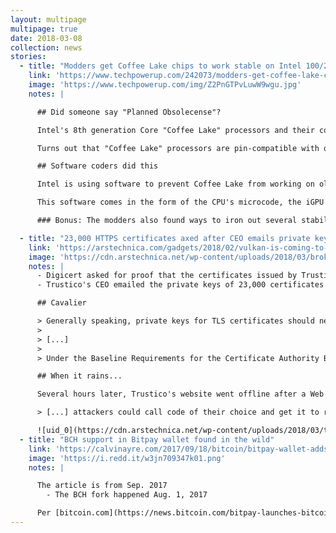 ```yaml
---
layout: multipage
multipage: true
date: 2018-03-08
collection: news
stories:
  - title: "Modders get Coffee Lake chips to work stable on Intel 100/200-series chipsets"
    link: 'https://www.techpowerup.com/242073/modders-get-coffee-lake-chips-to-work-stable-on-intel-100-200-series-chipsets'
    image: 'https://www.techpowerup.com/img/Z2PnGTPvLuwW9wgu.jpg'
    notes: |

      ## Did someone say "Planned Obsolecense"?

      Intel's 8th generation Core "Coffee Lake" processors and their companion 300-series chipsets lacks compatibility with older 200-series and 100-series chipset motherboards, despite sharing an identical LGA1151 socket.

      Turns out that "Coffee Lake" processors are pin-compatible with older LGA1151 motherboards based on 200-series and 100-series chipsets after all, as modders got some of these chips to work on the older platforms.

      ## Software coders did this

      Intel is using software to prevent Coffee Lake from working on older motherboards.

      This software comes in the form of the CPU's microcode, the iGPU's UEFI GOP driver, and certain Management Engine bootstraps on the side of the motherboard BIOS that lets it recognize the new chips.

      ### Bonus: The modders also found ways to iron out several stability and compatibility issues.

  - title: "23,000 HTTPS certificates axed after CEO emails private keys"
    link: 'https://arstechnica.com/gadgets/2018/02/vulkan-is-coming-to-macos-ios-but-no-thanks-to-apple/'
    image: 'https://cdn.arstechnica.net/wp-content/uploads/2018/03/broken-key-800x600.jpg'
    notes: |
      - Digicert asked for proof that the certificates issued by Trustico were compromised
      - Trustico's CEO emailed the private keys of 23,000 certificates to Digicert's Executive VP

      ## Cavalier

      > Generally speaking, private keys for TLS certificates should never be archived by resellers, and, even in the rare cases where such storage is permissible, they should be tightly safeguarded.
      >
      > [...]
      >
      > Under the Baseline Requirements for the Certificate Authority Browser Forum, resellers aren't permitted to archive certificate private keys.

      ## When it rains...

      Several hours later, Trustico's website went offline after a Web security expert posted a critical vulnerability on Twitter

      > [...] attackers could call code of their choice and get it to run on Trustico servers with unfettered "root" privileges.

      ![uid_0](https://cdn.arstechnica.net/wp-content/uploads/2018/03/trustico-form-800x241.jpg)
  - title: "BCH support in Bitpay wallet found in the wild"
    link: 'https://calvinayre.com/2017/09/18/bitcoin/bitpay-wallet-adds-support-bitcoin-cash/'
    image: 'https://i.redd.it/w3jn709347k01.png'
    notes: |

      The article is from Sep. 2017
        - The BCH fork happened Aug. 1, 2017

      Per [bitcoin.com](https://news.bitcoin.com/bitpay-launches-bitcoin-cash-debit-card-top-ups/) starting March 1, 2018, Bitpay Visa cardholders will be the first to test out the bitcoin cash integration.
---
```

